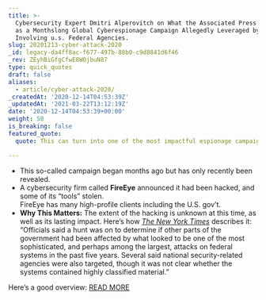 ```yaml
---
title: >-
  Cybersecurity Expert Dmitri Alperovitch on What the Associated Press Describes
  as a Monthslong Global Cyberespionage Campaign Allegedly Leveraged by Russia,
  Involving u.s. Federal Agencies.
slug: 20201213-cyber-attack-2020
_id: legacy-da4ff8ac-f677-497b-88b0-c9d8841d6f46
_rev: ZEyhBiGfgCfwE8WOjbuN87
type: quick_quotes
draft: false
aliases:
  - article/cyber-attack-2020/
_createdAt: '2020-12-14T04:53:39Z'
_updatedAt: '2021-03-22T13:12:19Z'
date: '2020-12-14T04:53:39+00:00'
weight: 50
is_breaking: false
featured_quote:
  quote: This can turn into one of the most impactful espionage campaigns on record.

---
```

* This so-called campaign began months ago but has only recently been revealed.
* A cybersecurity firm called **FireEye** announced it had been hacked, and some of its “tools” stolen.  
FireEye has many high-profile clients including the U.S. gov’t.
* **Why This Matters:** The extent of the hacking is unknown at this time, as well as its lasting impact. Here’s how [_The New York Times_](https://www.nytimes.com/2020/12/13/us/politics/russian-hackers-us-government-treasury-commerce.html?action=click&module=Top%20Stories&pgtype=Homepage) describes it: “Officials said a hunt was on to determine if other parts of the government had been affected by what looked to be one of the most sophisticated, and perhaps among the largest, attacks on federal systems in the past five years. Several said national security-related agencies were also targeted, though it was not clear whether the systems contained highly classified material.”

Here’s a good overview: [READ MORE](https://apnews.com/article/technology-politics-national-security-hacking-e8a2e819f7cc6982f6a72f8c85209b72)